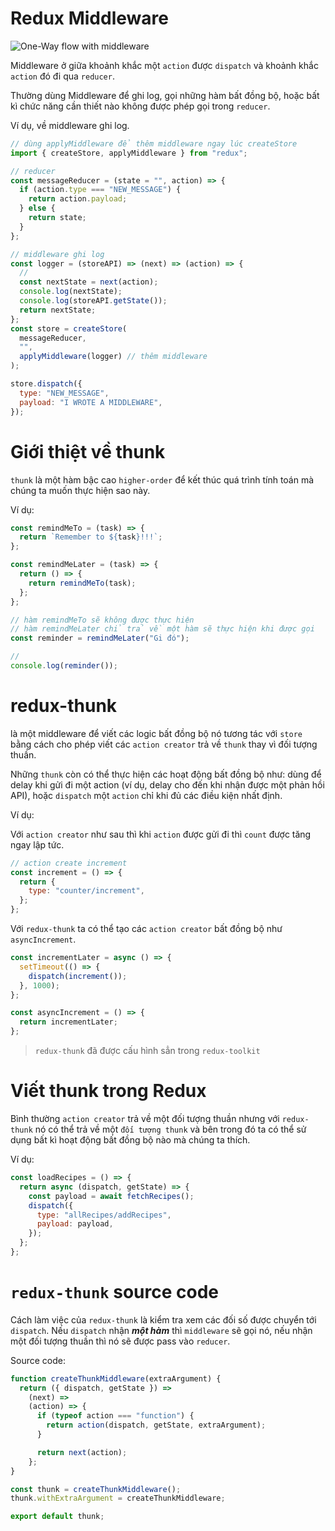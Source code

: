 # Redux Middleware

![One-Way flow with middleware](https://static-assets.codecademy.com/Courses/Learn-Redux/lesson-assets/interactive-image-async-data-flow/interactive-image-files/Data%20Flow-pt2-6.png)

Middleware ở giữa khoảnh khắc một `action` được `dispatch` và khoảnh khắc `action` đó đi qua `reducer`.

Thường dùng Middleware để ghi log, gọi những hàm bất đồng bộ, hoặc bất kì chức năng cần thiết nào không được phép gọi trong `reducer`.

Ví dụ, về middleware ghi log.

```javascript
// dùng applyMiddleware để thêm middleware ngay lúc createStore
import { createStore, applyMiddleware } from "redux";

// reducer
const messageReducer = (state = "", action) => {
  if (action.type === "NEW_MESSAGE") {
    return action.payload;
  } else {
    return state;
  }
};

// middleware ghi log
const logger = (storeAPI) => (next) => (action) => {
  //
  const nextState = next(action);
  console.log(nextState);
  console.log(storeAPI.getState());
  return nextState;
};
const store = createStore(
  messageReducer,
  "",
  applyMiddleware(logger) // thêm middleware
);

store.dispatch({
  type: "NEW_MESSAGE",
  payload: "I WROTE A MIDDLEWARE",
});
```

# Giới thiệt về thunk <a name="thunk"></a>

`thunk` là một hàm bậc cao `higher-order` để kết thúc quá trình tính toán mà chúng ta muốn thực hiện sao này.

Ví dụ:

```javascript
const remindMeTo = (task) => {
  return `Remember to ${task}!!!`;
};

const remindMeLater = (task) => {
  return () => {
    return remindMeTo(task);
  };
};

// hàm remindMeTo sẽ không được thực hiện
// hàm remindMeLater chỉ trả về một hàm sẽ thực hiện khi được gọi
const reminder = remindMeLater("Gi đó");

//
console.log(reminder());
```

# redux-thunk <a name="redux-thunk"></a>

là một middleware để viết các logic bất đồng bộ nó tương tác với `store` bằng cách cho phép viết các `action creator` trả về `thunk` thay vì đối tượng thuần.

Những `thunk` còn có thể thực hiện các hoạt động bất đồng bộ như: dùng để delay khi gửi đi một action (ví dụ, delay cho đến khi nhận được một phản hồi API), hoặc `dispatch` một `action` chỉ khi đủ các điều kiện nhất định.

Ví dụ:

Với `action creator` như sau thì khi `action` được gửi đi thì `count` được tăng ngay lập tức.

```javascript
// action create increment
const increment = () => {
  return {
    type: "counter/increment",
  };
};
```

Với `redux-thunk` ta có thể tạo các `action creator` bất đồng bộ như `asyncIncrement`.

```javascript
const incrementLater = async () => {
  setTimeout(() => {
    dispatch(increment());
  }, 1000);
};

const asyncIncrement = () => {
  return incrementLater;
};
```

> `redux-thunk` đã được cấu hình sẳn trong `redux-toolkit`

# Viết thunk trong Redux <a name="write-thunk-in-redux"></a>

Bình thường `action creator` trả về một đối tượng thuần nhưng với `redux-thunk` nó có thể trả về một `đối tượng thunk` và bên trong đó ta có thể sử dụng bất kì hoạt động bất đồng bộ nào mà chúng ta thích.

Ví dụ:

```javascript
const loadRecipes = () => {
  return async (dispatch, getState) => {
    const payload = await fetchRecipes();
    dispatch({
      type: "allRecipes/addRecipes",
      payload: payload,
    });
  };
};
```

# `redux-thunk` source code <a name='source-code'></a>

Cách làm việc của `redux-thunk` là kiểm tra xem các đối số được chuyển tới `dispatch`. Nếu `dispatch` nhận **_một hàm_** thì `middleware` sẽ gọi nó, nếu nhận một đối tượng thuần thì nó sẽ được pass vào `reducer`.

Source code:

```javascript
function createThunkMiddleware(extraArgument) {
  return ({ dispatch, getState }) =>
    (next) =>
    (action) => {
      if (typeof action === "function") {
        return action(dispatch, getState, extraArgument);
      }

      return next(action);
    };
}

const thunk = createThunkMiddleware();
thunk.withExtraArgument = createThunkMiddleware;

export default thunk;
```
